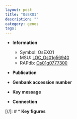 ```yaml
---
layout: post
title: "OsEXO1"
description: ""
category: genes
tags: 
---
```


* **Information**  
    + Symbol: OsEXO1  
    + MSU: [LOC_Os01g56940](http://rice.uga.edu/cgi-bin/ORF_infopage.cgi?orf=LOC_Os01g56940)  
    + RAPdb: [Os01g0777300](http://rapdb.dna.affrc.go.jp/viewer/gbrowse_details/irgsp1?name=Os01g0777300)  

* **Publication**  

* **Genbank accession number**  

* **Key message**  

* **Connection**  

[//]: # * **Key figures**  


